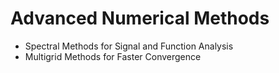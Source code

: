 # Advanced Numerical Methods
  
- Spectral Methods for Signal and Function Analysis
- Multigrid Methods for Faster Convergence